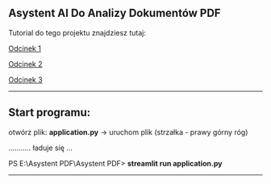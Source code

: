 ## Asystent AI Do Analizy Dokumentów PDF

Tutorial do tego projektu znajdziesz tutaj:

[Odcinek 1](https://youtu.be/v6Ry2eRkKh8)

[Odcinek 2](https://www.youtube.com/watch?v=tb8eFBvE0_Q)

[Odcinek 3](https://youtu.be/76ltxVb9BoE?si=eLX9bTGd03XLgXsh)

---

## Start programu:

otwórz plik: **application.py** -> uruchom plik (strzałka - prawy górny róg)

........... ładuje się ...

PS E:\Asystent PDF\Asystent PDF> **streamlit run application.py**

---
